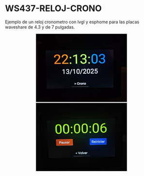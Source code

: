 # WS437-RELOJ-CRONO

Ejemplo de un reloj cronometro con lvgl y esphome para las placas waveshare de 4.3 y de 7 pulgadas.

<p align="center">
  <img src="img/20251013_0.jpg" alt="reloj" width="300"/>
  <img src="img/20251013_1.jpg" alt="crono" width="300"/>
</p>
